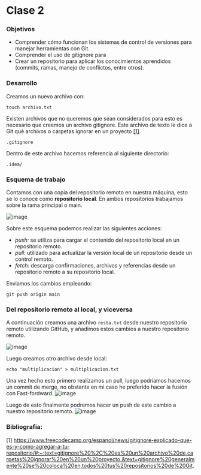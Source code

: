 # Clase 2

### Objetivos
-  Comprender cómo funcionan los sistemas de control de versiones para manejar herramientas con Git. 
-  Comprender el uso de gitignore para 
-  Crear un repositorio para aplicar los conocimientos aprendidos (commits, ramas, manejo de conflictos, entre otros). 
### Desarrollo

Creamos un nuevo archivo con:
```
touch archivo.txt
```

Existen archivos que no queremos que sean considerados para esto es necesario que creemos un archivo gitignore. Este archivo de texto le dice a Git qué archivos o carpetas ignorar en un proyecto [[1]](#1).
```
.gitignore
```
Dentro de este archivo hacemos referencia al siguiente directorio:
```
.idea/
```
### Esquema de trabajo
Contamos con una copia del repositorio remoto en nuestra máquina, esto se lo conoce como **repositorio local**. En ambos repositorios trabajamos sobre la rama principal o main.

![image](https://user-images.githubusercontent.com/20259832/141987710-7118f576-5b8e-4495-9bdb-b8d4fafb28c1.png)

Sobre este esquema podemos realizar las siguientes acciones:

- *push:* se utiliza para cargar el contenido del repositorio local en un repositorio remoto.
- *pull:* utilizado para actualizar la versión local de un repositorio desde un control remoto.
- *fetch:* descarga confirmaciones, archivos y referencias desde un repositorio remoto a su repositorio local.

Enviamos los cambios empleando:
```
git push origin main
```

### Del repositorio remoto al local, y viceversa

A continuación creamos una archivo `resta.txt` desde nuestro repositorio remoto utilizando GitHub, y añadimos estos cambios a nuestro repositorio remoto.

![image](https://user-images.githubusercontent.com/20259832/141990145-8526490e-fb0a-40cd-b395-566fb19a6091.png)

Luego creamos otro archivo desde local:
```
echo "multiplicacion" > multiplicacion.txt
```

Una vez hecho esto primero realizamos un pull, luego podríamos hacemos un commit de merge, no obstante en mi caso he preferido hacer la fusión con Fast-fordward.
![image](https://user-images.githubusercontent.com/20259832/141991778-02c4d7a5-a4b3-41db-b376-b979c3ca1441.png)

Luego de esto finalmente podremos hacer un push de este cambio a nuestro repositorio remoto.
![image](https://user-images.githubusercontent.com/20259832/141992244-c3c478b4-67e3-4058-b7c0-bcbc133195e9.png)


### Bibliografia:
<a id="1">[1]</a> https://www.freecodecamp.org/espanol/news/gitignore-explicado-que-es-y-como-agregar-a-tu-repositorio/#:~:text=gitignore%20%2C%20es%20un%20archivo%20de,carpetas%20ignorar%20en%20un%20proyecto.&text=gitignore%20generalmente%20se%20coloca%20en,todos%20tus%20repositorios%20de%20Git.
